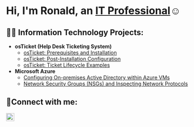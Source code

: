 <h1>Hi, I'm Ronald, an <a href="https://linkedin.com/in/ronaldwells97">IT Professional</a>☺</h1>

<h2>👨‍💻 Information Technology Projects:</h2>

- <b>osTicket (Help Desk Ticketing System)</b>
  - [osTicket: Prerequisites and Installation](osticket-prereqs)
  - [osTicket: Post-Installation Configuration](post-install-config)
  - [osTicket: Ticket Lifecycle Examples](ticket-lifecycle)
- <b>Microsoft Azure</b>
  - [Configuring On-premises Active Directory within Azure VMs](configure-ad)
  - [Network Security Groups (NSGs) and Inspecting Network Protocols](azure-network-protocols)

<h2>🤳Connect with me:</h2>

[<img align="left" alt="Ronald | LinkedIn" width="22px" src="https://cdn.jsdelivr.net/npm/simple-icons@v3/icons/linkedin.svg" />][linkedin]

[linkedin]: https://linkedin.com/in/ronaldwells97
